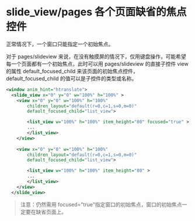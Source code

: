 # slide_view/pages 各个页面缺省的焦点控件

正常情况下，一个窗口只能指定一个初始焦点。

对于 pages/slideview 来说，在没有触摸屏的情况下，仅用键盘操作，可能希望每一个页面都有一个初始焦点，此时可以用 pages/slideview 的直接子控件 view 的属性 default\_focused\_child 来该页面的初始焦点控件，default\_focused\_child 的值可以是子控件的类型或名称。

```xml
<window anim_hint="htranslate">
  <slide_view x="0" y="0" w="100%" h="100%" >
    <view x="0" y="0" w="100%" h="100%" 
        children_layout="default(r=0,c=1,s=0,m=0)"
        default_focused_child="list_view">

        <list_view w="100%" h="100%" item_height="80" focused="true" >
        ...
        </list_view>
    </view>
    
    <view x="0" y="0" w="100%" h="100%" 
        children_layout="default(r=0,c=1,s=0,m=0)"
        default_focused_child="list_view">

        <list_view w="100%" h="100%" item_height="80" >
        ...
        </list_view>
    </view>
  </slide_view>
```

> 注意：仍然需用 focused="true"指定窗口的初始焦点，窗口的初始焦点一定要在缺省页面上。 
